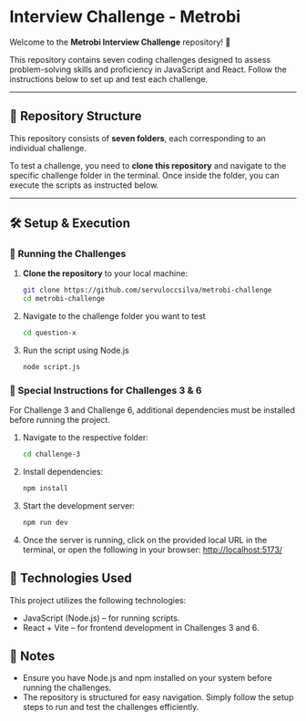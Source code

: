 # Interview Challenge - Metrobi  

Welcome to the **Metrobi Interview Challenge** repository! 🚀  

This repository contains seven coding challenges designed to assess problem-solving skills and proficiency in JavaScript and React. Follow the instructions below to set up and test each challenge.  

---

## 📁 Repository Structure  

This repository consists of **seven folders**, each corresponding to an individual challenge.  

To test a challenge, you need to **clone this repository** and navigate to the specific challenge folder in the terminal. Once inside the folder, you can execute the scripts as instructed below.  

---

## 🛠 Setup & Execution  

### 🔹 Running the Challenges  

1. **Clone the repository** to your local machine:  
   ```bash
   git clone https://github.com/servuloccsilva/metrobi-challenge
   cd metrobi-challenge
2. Navigate to the challenge folder you want to test
    ```bash
   cd question-x
3. Run the script using Node.js
   ```bash
   node script.js
### 🔹 Special Instructions for Challenges 3 & 6 

For Challenge 3 and Challenge 6, additional dependencies must be installed before running the project.

1. Navigate to the respective folder:
    ```bash
   cd challenge-3 
2. Install dependencies:
    ```bash
   npm install
3. Start the development server:
    ```bash
   npm run dev
4. Once the server is running, click on the provided local URL in the terminal, or open the following in your browser:
[http://localhost:5173/](http://localhost:5173/)

## 🚀 Technologies Used

This project utilizes the following technologies:

- JavaScript (Node.js) – for running scripts.
- React + Vite – for frontend development in Challenges 3 and 6.


## 📌 Notes

- Ensure you have Node.js and npm installed on your system before running the challenges.
- The repository is structured for easy navigation. Simply follow the setup steps to run and test the challenges efficiently.
